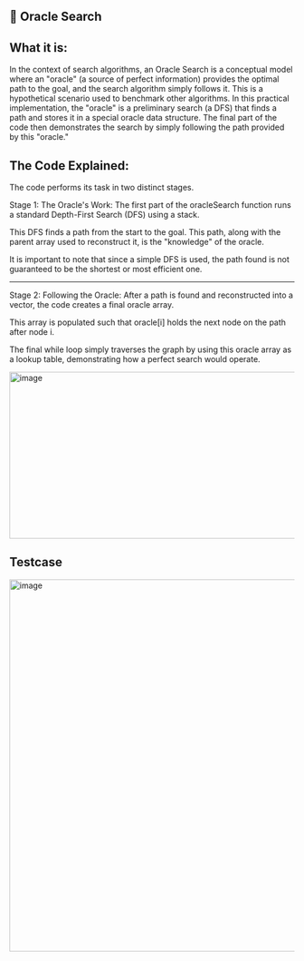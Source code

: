 🔮 Oracle Search
-

What it is:
-

In the context of search algorithms, an Oracle Search is a conceptual model where an "oracle" (a source of perfect information) provides the optimal path to the goal, and the search algorithm simply follows it. 
This is a hypothetical scenario used to benchmark other algorithms. In this practical implementation, the "oracle" is a preliminary search (a DFS) that finds a path and stores it in a special oracle data structure. The final part of the code then demonstrates the search by simply following the path provided by this "oracle."

The Code Explained:
-

The code performs its task in two distinct stages.


Stage 1: The Oracle's Work: The first part of the oracleSearch function runs a standard Depth-First Search (DFS) using a stack. 

This DFS finds a path from the start to the goal. This path, along with the parent array used to reconstruct it, is the "knowledge" of the oracle. 

It is important to note that since a simple DFS is used, the path found is not guaranteed to be the shortest or most efficient one.

----------------------------------------------------------------------------------------------------------------------------------------------------------------------------------------------------------------------------------------------------------------------------------------

Stage 2: Following the Oracle: After a path is found and reconstructed into a vector, the code creates a final oracle array. 

This array is populated such that oracle[i] holds the next node on the path after node i. 

The final while loop simply traverses the graph by using this oracle array as a lookup table, demonstrating how a perfect search would operate.

<img width="858" height="294" alt="image" src="https://github.com/user-attachments/assets/35163b47-b0fd-4f51-b343-271d813d1cf9" />


Testcase
-

<img width="648" height="656" alt="image" src="https://github.com/user-attachments/assets/cc9f2232-96fb-4f9a-877d-ebaa69c78a47" />
